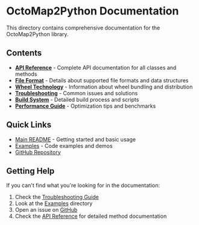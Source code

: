 # OctoMap2Python Documentation

This directory contains comprehensive documentation for the OctoMap2Python library.

## Contents

- **[API Reference](api_reference.md)** - Complete API documentation for all classes and methods
- **[File Format](file_format.md)** - Details about supported file formats and data structures
- **[Wheel Technology](wheel_technology.md)** - Information about wheel bundling and distribution
- **[Troubleshooting](troubleshooting.md)** - Common issues and solutions
- **[Build System](build_system.md)** - Detailed build process and scripts
- **[Performance Guide](performance_guide.md)** - Optimization tips and benchmarks

## Quick Links

- [Main README](../README.md) - Getting started and basic usage
- [Examples](../examples/) - Code examples and demos
- [GitHub Repository](https://github.com/Spinkoo/pyoctomap)

## Getting Help

If you can't find what you're looking for in the documentation:

1. Check the [Troubleshooting Guide](troubleshooting.md)
2. Look at the [Examples](../examples/) directory
3. Open an issue on [GitHub](https://github.com/Spinkoo/pyoctomap/issues)
4. Check the [API Reference](api_reference.md) for detailed method documentation
